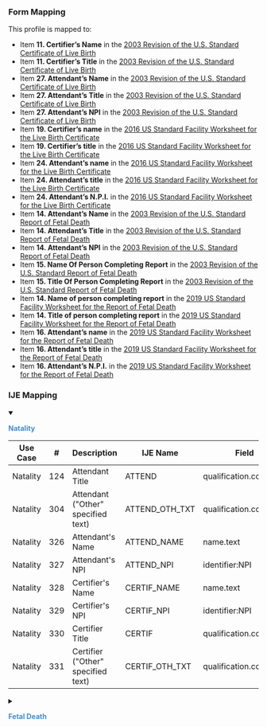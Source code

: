 ### Form Mapping
This profile is mapped to:
 * Item **11. Certifier’s Name** in the [2003 Revision of the U.S. Standard Certificate of Live Birth](https://www.cdc.gov/nchs/data/dvs/birth11-03final-ACC.pdf)
 * Item **11. Certifier’s Title** in the [2003 Revision of the U.S. Standard Certificate of Live Birth](https://www.cdc.gov/nchs/data/dvs/birth11-03final-ACC.pdf)
 * Item **27. Attendant’s Name** in the [2003 Revision of the U.S. Standard Certificate of Live Birth](https://www.cdc.gov/nchs/data/dvs/birth11-03final-ACC.pdf)
 * Item **27. Attendant’s Title** in the [2003 Revision of the U.S. Standard Certificate of Live Birth](https://www.cdc.gov/nchs/data/dvs/birth11-03final-ACC.pdf)
 * Item **27. Attendant’s NPI** in the [2003 Revision of the U.S. Standard Certificate of Live Birth](https://www.cdc.gov/nchs/data/dvs/birth11-03final-ACC.pdf)
 * Item **19. Certifier’s name** in the [2016 US Standard Facility Worksheet for the Live Birth Certificate](https://www.cdc.gov/nchs/data/dvs/facility-worksheet-2016-508.pdf)
 * Item **19. Certifier’s title** in the [2016 US Standard Facility Worksheet for the Live Birth Certificate](https://www.cdc.gov/nchs/data/dvs/facility-worksheet-2016-508.pdf)
 * Item **24. Attendant’s name** in the [2016 US Standard Facility Worksheet for the Live Birth Certificate](https://www.cdc.gov/nchs/data/dvs/facility-worksheet-2016-508.pdf)
 * Item **24. Attendant’s title** in the [2016 US Standard Facility Worksheet for the Live Birth Certificate](https://www.cdc.gov/nchs/data/dvs/facility-worksheet-2016-508.pdf)
 * Item **24. Attendant’s N.P.I.** in the [2016 US Standard Facility Worksheet for the Live Birth Certificate](https://www.cdc.gov/nchs/data/dvs/facility-worksheet-2016-508.pdf)
 * Item **14. Attendant’s Name** in the [2003 Revision of the U.S. Standard Report of Fetal Death](https://www.cdc.gov/nchs/data/dvs/FDEATH11-03finalACC.pdf)
 * Item **14. Attendant’s Title** in the [2003 Revision of the U.S. Standard Report of Fetal Death](https://www.cdc.gov/nchs/data/dvs/FDEATH11-03finalACC.pdf)
 * Item **14. Attendant’s NPI** in the [2003 Revision of the U.S. Standard Report of Fetal Death](https://www.cdc.gov/nchs/data/dvs/FDEATH11-03finalACC.pdf)
 * Item **15. Name Of Person Completing Report** in the [2003 Revision of the U.S. Standard Report of Fetal Death](https://www.cdc.gov/nchs/data/dvs/FDEATH11-03finalACC.pdf)
 * Item **15. Title Of Person Completing Report** in the [2003 Revision of the U.S. Standard Report of Fetal Death](https://www.cdc.gov/nchs/data/dvs/FDEATH11-03finalACC.pdf)
 * Item **14. Name of person completing report** in the [2019 US Standard Facility Worksheet for the Report of Fetal Death](https://www.cdc.gov/nchs/data/dvs/fetal-death-facility-worksheet-2019-508.pdf)
 * Item **14. Title of person completing report** in the [2019 US Standard Facility Worksheet for the Report of Fetal Death](https://www.cdc.gov/nchs/data/dvs/fetal-death-facility-worksheet-2019-508.pdf)
 * Item **16. Attendant’s name** in the [2019 US Standard Facility Worksheet for the Report of Fetal Death](https://www.cdc.gov/nchs/data/dvs/fetal-death-facility-worksheet-2019-508.pdf)
 * Item **16. Attendant’s title** in the [2019 US Standard Facility Worksheet for the Report of Fetal Death](https://www.cdc.gov/nchs/data/dvs/fetal-death-facility-worksheet-2019-508.pdf)
 * Item **16. Attendant’s N.P.I.** in the [2019 US Standard Facility Worksheet for the Report of Fetal Death](https://www.cdc.gov/nchs/data/dvs/fetal-death-facility-worksheet-2019-508.pdf)

### IJE Mapping

<style>
 .context-menu {cursor: context-menu; color: #438bca;}
 .context-menu:hover {opacity: 0.5;}
</style>
<details open>

<summary>

<strong class='context-menu' > Natality </strong>

</summary>
<table class='grid'>
<thead>
  <tr>
    <th style='text-align: center'><strong>Use Case</strong></th>
    <th><strong>#</strong></th>
    <th><strong>Description</strong></th>
    <th><strong>IJE Name</strong></th>
    <th><strong>Field</strong></th>
    <th><strong>Type</strong></th>
    <th><strong>Value Set/Comments</strong></th>
  </tr>
</thead>
<tbody>
<tr>
  <td style='text-align: center'>Natality</td>
  <td>124</td>
  <td>Attendant Title</td>
  <td>ATTEND</td>
  <td>qualification.code</td>
  <td>codeable</td>
  <td><a href='ValueSet-ValueSet-birth-attendant-titles.html'>BirthAttendantTitlesVS</a></td>
</tr>
<tr>
  <td style='text-align: center'>Natality</td>
  <td>304</td>
  <td>Attendant ("Other" specified text)</td>
  <td>ATTEND_OTH_TXT</td>
  <td>qualification.code.text</td>
  <td>string</td>
  <td></td>
</tr>
<tr>
  <td style='text-align: center'>Natality</td>
  <td>326</td>
  <td>Attendant's Name</td>
  <td>ATTEND_NAME</td>
  <td>name.text</td>
  <td>string</td>
  <td></td>
</tr>
<tr>
  <td style='text-align: center'>Natality</td>
  <td>327</td>
  <td>Attendant's NPI</td>
  <td>ATTEND_NPI</td>
  <td>identifier:NPI</td>
  <td>string</td>
  <td></td>
</tr>
<tr>
  <td style='text-align: center'>Natality</td>
  <td>328</td>
  <td>Certifier's Name</td>
  <td>CERTIF_NAME</td>
  <td>name.text</td>
  <td>string</td>
  <td></td>
</tr>
<tr>
  <td style='text-align: center'>Natality</td>
  <td>329</td>
  <td>Certifier's NPI</td>
  <td>CERTIF_NPI</td>
  <td>identifier:NPI</td>
  <td>identifier</td>
  <td></td>
</tr>
<tr>
  <td style='text-align: center'>Natality</td>
  <td>330</td>
  <td>Certifier Title</td>
  <td>CERTIF</td>
  <td>qualification.code</td>
  <td>codeable</td>
  <td><a href='ValueSet-ValueSet-birth-attendant-titles.html'>BirthAttendantTitlesVS</a></td>
</tr>
<tr>
  <td style='text-align: center'>Natality</td>
  <td>331</td>
  <td>Certifier ("Other" specified text)</td>
  <td>CERTIF_OTH_TXT</td>
  <td>qualification.code.text</td>
  <td>string</td>
  <td></td>
</tr>

</tbody>
</table>

</details>
<p></p>

<details>

<summary>

<strong class='context-menu'> Fetal Death </strong>

</summary>
<table class='grid'>
<thead>
  <tr>
    <th style='text-align: center'><strong>Use Case</strong></th>
    <th><strong>#</strong></th>
    <th><strong>Description</strong></th>
    <th><strong>IJE Name</strong></th>
    <th><strong>Field</strong></th>
    <th><strong>Type</strong></th>
    <th><strong>Value Set/Comments</strong></th>
  </tr>
</thead>
<tbody>
<tr>
  <td style='text-align: center'>Fetal Death</td>
  <td>78</td>
  <td>Attendant</td>
  <td>ATTEND</td>
  <td>qualification.code</td>
  <td>codeable</td>
  <td><a href='ValueSet-ValueSet-birth-attendant-titles.html'>BirthAttendantTitlesVS</a></td>
</tr>
<tr>
  <td style='text-align: center'>Fetal Death</td>
  <td>340</td>
  <td>Attendant's Name</td>
  <td>ATTEND_NAME</td>
  <td>name.text</td>
  <td>string</td>
  <td></td>
</tr>
<tr>
  <td style='text-align: center'>Fetal Death</td>
  <td>341</td>
  <td>Attendant's NPI</td>
  <td>ATTEND_NPI</td>
  <td>identifier:NPI</td>
  <td>string</td>
  <td></td>
</tr>
<tr>
  <td style='text-align: center'>Fetal Death</td>
  <td>342</td>
  <td>Attendant ("Other" specified text)</td>
  <td>ATTEND_OTH_TXT</td>
  <td>qualification.code.text</td>
  <td>string</td>
  <td>code.text should contain description</td>
</tr>

</tbody>
</table>

</details>
<p></p>


